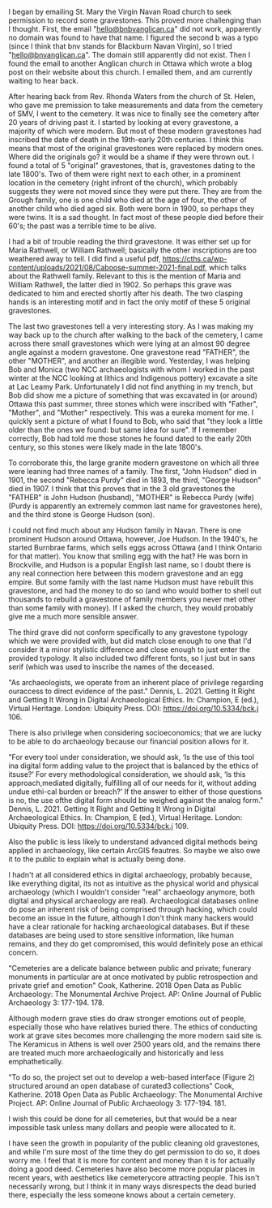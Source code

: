 I began by emailing St. Mary the Virgin Navan Road church to seek permission to record some gravestones. This proved more challenging than I thought. First, the email "hello@bnbvanglican.ca" did not work, apparently no domain was found to have that name. I figured the second b was a typo (since I think that bnv stands for Blackburn Navan Virgin), so I tried "hello@bnvanglican.ca". The domain still apparently did not exist. Then I found the email to another Anglican church in Ottawa which wrote a blog post on their website about this church. I emailed them, and am currently waiting to hear back.

After hearing back from Rev. Rhonda Waters from the church of St. Helen, who gave me premission to take measurements and data from the cemetery of SMV, I went to the cemetery. It was nice to finally see the cemetery after 20 years of driving past it. I started by looking at every gravestone, a majority of which were modern. But most of these modern gravestones had inscribed the date of death in the 19th-early 20th centuries. I think this means that most of the original gravestones were replaced by modern ones. Where did the originals go? it would be a shame if they were thrown out. I found a total of 5 "original" gravestones, that is, gravestones dating to the late 1800's. Two of them were right next to each other, in a prominent location in the cemetery (right infront of the church), which probably suggests they were not moved since they were put there. They are from the Grough family, one is one child who died at the age of four, the other of another child who died aged six. Both were born in 1900, so perhaps they were twins. It is a sad thought. In fact most of these people died before their 60's; the past was a terrible time to be alive.

I had a bit of trouble reading the third gravestone. It was either set up for Maria Rathwell, or William Rathwell; basically the other inscriptions are too weathered away to tell. I did find a useful pdf, https://cths.ca/wp-content/uploads/2021/08/Caboose-summer-2021-final.pdf, which talks about the Rathwell family. Relevant to this is the mention of Maria and William Rathwell, the latter died in 1902. So perhaps this grave was dedicated to him and erected shortly after his death. The two clasping hands is an interesting motif and in fact the only motif of these 5 original gravestones.

The last two gravestones tell a very interesting story. As I was making my way back up to the church after walking to the back of the cemetery, I came across there small gravestones which were lying at an almost 90 degree angle against a modern gravestone. One gravestone read "FATHER", the other "MOTHER", and another an illegible word. Yesterday, I was helping Bob and Monica (two NCC archaeologists with whom I worked in the past winter at the NCC looking at lithics and Indigenous pottery) excavate a site at Lac Leamy Park. Unfortunately I did not find anything in my trench, but Bob did show me a picture of something that was excavated in (or around) Ottawa this past summer, three stones which were inscribed with "Father", "Mother", and "Mother" respectively. This was a eureka moment for me. I quickly sent a picture of what I found to Bob, who said that "they look a little older than the ones we found: but same idea for sure". If I remember correctly, Bob had told me those stones he found dated to the early 20th century, so this stones were likely made in the late 1800's. 

To corroborate this, the large granite modern gravestone on which all three were leaning had three names of a family. The first, "John Hudson" died in 1901, the second "Rebecca Purdy" died in 1893, the third, "George Hudson" died in 1907. I think that this proves that in the 3 old gravestones the "FATHER" is John Hudson (husband), "MOTHER" is Rebecca Purdy (wife) (Purdy is apparently an extremely common last name for gravestones here), and the third stone is George Hudson (son). 

I could not find much about any Hudson family in Navan. There is one prominent Hudson around Ottawa, however, Joe Hudson. In the 1940's, he started Burnbrae farms, which sells eggs across Ottawa (and I think Ontario for that matter). You know that smiling egg with the hat? He was born in Brockville, and Hudson is a popular English last name, so I doubt there is any real connection here between this modern gravestone and an egg empire. But some family with the last name Hudson must have rebuilt this gravestone, and had the money to do so (and who would bother to shell out thousands to rebuild a gravestone of family members you never met other than some family with money). If I asked the church, they would probably give me a much more sensible answer.

The third grave did not conform specifically to any gravestone typology which we were provided with, but did match close enough to one that I'd consider it a minor stylistic difference and close enough to just enter the provided typology. It also included two different fonts, so I just but in sans serif (which was used to inscribe the names of the deceased.


"As archaeologists, we operate from an inherent place of privilege regarding ouraccess to direct evidence of the past." Dennis, L. 2021. Getting It Right and Getting It Wrong in Digital Archaeological Ethics. In: Champion, E (ed.), Virtual Heritage. London: Ubiquity Press. DOI: https://doi.org/10.5334/bck.j 106. 

There is also privilege when considering socioeconomics; that we are lucky to be able to do archaeology because our financial position allows for it.

"For every tool under consideration, we should ask, ‘Is the use of this tool ina digital form adding value to the project that is balanced by the ethics of itsuse?’ For every methodological consideration, we should ask, ‘Is this approach,mediated digitally, fulfilling all of our needs for it, without adding undue ethi-cal burden or breach?’ If the answer to either of those questions is no, the use ofthe digital form should be weighed against the analog form." Dennis, L. 2021. Getting It Right and Getting It Wrong in Digital Archaeological Ethics. In: Champion, E (ed.), Virtual Heritage. London: Ubiquity Press. DOI: https://doi.org/10.5334/bck.j 109.

Also the public is less likely to understand advanced digital methods being applied in archaeology, like certain ArcGIS feautres. So maybe we also owe it to the public to explain what is actually being done.

I hadn't at all considered ethics in digital archaeology, probably because, like everything digital, its not as intuitive as the physical world and physical archaeology (which I wouldn't consider "real" archaeology anymore, both digital and physical archaeology are real). Archaeological databases online do pose an inherent risk of being comprised through hacking, which could become an issue in the future, although I don't think many hackers would have a clear rationale for hacking archaeological databases. But if these databases are being used to store sensitive information, like human remains, and they do get compromised, this would definitely pose an ethical concern.


"Cemeteries are a delicate balance between public and private;
funerary monuments in particular are at once motivated by public
retrospection and private grief and emotion" Cook, Katherine. 2018 Open Data as Public Archaeology: The Monumental Archive Project. AP: Online Journal of Public Archaeology 3: 177-194. 178.

Although modern grave sties do draw stronger emotions out of people, especially those who have relatives buried there. The ethics of conducting work at grave sites becomes more challenging the more modern said site is. The Keramicus in Athens is well over 2500 years old, and the remains there are treated much more archaeologically and historically and less emphathetically.

"To do so, the project set out to develop a web-based interface
(Figure 2) structured around an open database of curated3
collections" Cook, Katherine. 2018 Open Data as Public Archaeology: The Monumental Archive Project. AP: Online Journal of Public Archaeology 3: 177-194. 181.

I wish this could be done for all cemeteries, but that would be a near impossible task unless many dollars and people were allocated to it.

I have seen the growth in popularity of the public cleaning old gravestones, and while I'm sure most of the time they do get permission to do so, it does worry me. I feel that it is more for content and money than it is for actually doing a good deed. Cemeteries have also become more popular places in recent years, with aesthetics like cemeterycore attracting people. This isn't necessarily wrong, but I think it in many ways disrespects the dead buried there, especially the less someone knows about a certain cemetery.




